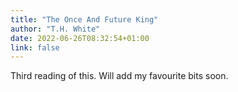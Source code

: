 ```yaml
---
title: "The Once And Future King"
author: "T.H. White"
date: 2022-06-26T08:32:54+01:00
link: false
---
```


Third reading of this. Will add my favourite bits soon.
